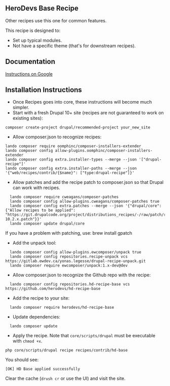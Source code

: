 ## HeroDevs Base Recipe
Other recipes use this one for common features.

This recipe is designed to:
- Set up typical modules.
- Not have a specific theme (that's for downstream recipes).

## Documentation

[Instructions on Google](https://docs.google.com/document/d/1OVe_jwPZNUWt7ovWD2XXcSPmCf0YrnypocMIVIrIqrQ/edit)

## Installation Instructions

- Once Recipes goes into core, these instructions will become much simpler.
- Start with a fresh Drupal 10+ site (recipes are not guaranteed to work on existing sites):
```
composer create-project drupal/recommended-project your_new_site
```

- Allow composer.json to recognize recipes:
```
lando composer require oomphinc/composer-installers-extender
lando composer config allow-plugins.oomphinc/composer-installers-extender
lando composer config extra.installer-types --merge --json '["drupal-recipe"]'
lando composer config extra.installer-paths --merge --json '{"web/recipes/contrib/{$name}": ["type:drupal-recipe"]}'
```

- Allow patches and add the recipe patch to composer.json so that Drupal can work with recipes.
```
  lando composer require cweagans/composer-patches
  lando composer config allow-plugins.cweagans/composer-patches true
  lando composer config extra.patches --merge --json '{"drupal/core": {"Allow recipes to be applied": "https://git.drupalcode.org/project/distributions_recipes/-/raw/patch/recipe-10.2.x.patch"}}'
  lando composer update drupal/core
```

If you have a problem with patching, use:
brew install gpatch

- Add the unpack tool:
```
  lando composer config allow-plugins.ewcomposer/unpack true
  lando composer config repositories.recipe-unpack vcs https://gitlab.ewdev.ca/yonas.legesse/drupal-recipe-unpack.git
  lando composer require ewcomposer/unpack:1.x-dev@dev
```

- Allow composer.json to recognize the Github repo with the recipe:

```
  lando composer config repositories.hd-recipe-base vcs https://github.com/herodevs/hd-recipe-base
```
- Add the recipe to your site:
```
  lando composer require herodevs/hd-recipe-base
```
- Update dependencies:
```
  lando composer update
```

- Apply the recipe. Note that `core/scripts/drupal` must be
executable with `chmod +x`.

```shell
php core/scripts/drupal recipe recipes/contrib/hd-base
```

You should see:
```
[OK] HD Base applied successfully
```
Clear the cache (`drush cr` or use the UI) and visit the site.
